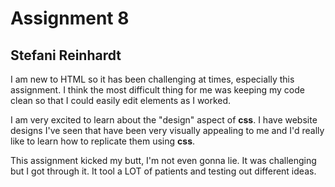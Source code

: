# Assignment 8
## Stefani Reinhardt

I am new to HTML so it has been challenging at times, especially this assignment.  I think the most difficult thing for me was keeping my code clean so that I could easily edit elements as I worked.  

I am very excited to learn about the "design" aspect of **css**. I have website designs I've seen that have been very visually appealing to me and I'd really like to learn how to replicate them using **css**.

This assignment kicked my butt, I'm not even gonna lie.  It was challenging but I got through it.  It tool a LOT of patients and testing out different ideas.
